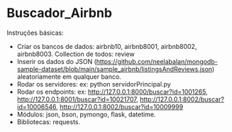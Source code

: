 # Buscador_Airbnb

Instruções básicas:

- Criar os bancos de dados: airbnb10, airbnb8001, airbnb8002, airbnb8003. Collection de todos: review
- Inserir os dados do JSON (https://github.com/neelabalan/mongodb-sample-dataset/blob/main/sample_airbnb/listingsAndReviews.json) aleatoriamente em qualquer banco.
- Rodar os servidores: ex: python servidorPrincipal.py
- Rodar os endpoints: ex: http://127.0.0.1:8000/buscar?id=1001265, http://127.0.0.1:8001/buscar?id=10021707, http://127.0.0.1:8002/buscar?id=10006546, http://127.0.0.1:8002/buscar?id=10009999
- Módulos: json, bson, pymongo, flask, datetime.
- Bibliotecas: requests.

